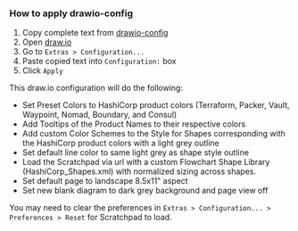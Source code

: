 ### How to apply drawio-config
1. Copy complete text from [drawio-config](https://github.com/pnosey/drawio/raw/main/drawio-config)
2. Open [draw.io](https://app.diagrams.net/)
3. Go to `Extras > Configuration...`
4. Paste copied text into `Configuration:` box
5. Click `Apply`

This draw.io configuration will do the following:
- Set Preset Colors to HashiCorp product colors (Terraform, Packer, Vault, Waypoint, Nomad, Boundary, and Consul)
- Add Tooltips of the Product Names to their respective colors
- Add custom Color Schemes to the Style for Shapes corresponding with the HashiCorp product colors with a light grey outline
- Set default line color to same light grey as shape style outline
- Load the Scratchpad via url with a custom Flowchart Shape Library (HashiCorp_Shapes.xml) with normalized sizing across shapes.
- Set default page to landscape 8.5x11" aspect
- Set new blank diagram to dark grey background and page view off

You may need to clear the preferences in `Extras > Configuration... > Preferences > Reset` for Scratchpad to load.
